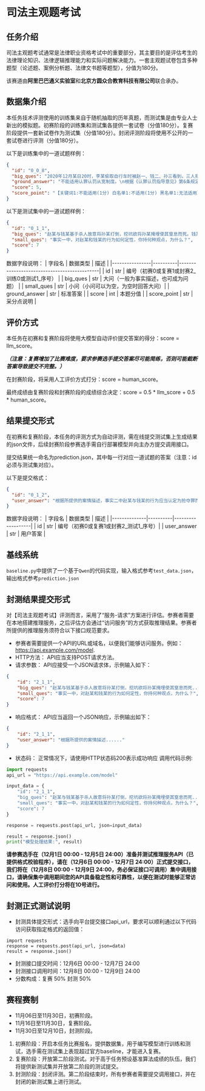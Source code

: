 # 司法主观题考试
## 任务介绍
司法主观题考试通常是法律职业资格考试中的重要部分，其主要目的是评估考生的法律理论知识、法律逻辑推理能力和实际问题解决能力。一套主观题试卷包含多种题型（论述题、案例分析题、法律文书题等题型），分值为180分。

该赛道由**阿里巴巴通义实验室**和**北京方圆众合教育科技有限公司**联合承办。

## 数据集介绍

本任务技术评测使用的训练集来自于随机抽取的历年真题，而测试集是由专业人士新出的模拟题。初赛阶段的训练集和测试集各提供一套试卷（分值180分）。复赛阶段提供一套新试卷作为测试集（分值180分）。封闭评测阶段将使用不公开的一套试卷进行评测（分值180分）。

以下是训练集中的一道试题样例：

```json
{
  "id": "0_0_8", 
  "big_ques": "2020年12月某日20时，李某偷取自行车时被赵一、钱二、孙三看到，三人把李某拉到公园暴打，并要求李某交出手机，通过微信转走了李某2000元，之后孙三被家里电话叫走。随后，赵一和钱二要求李某脱光衣服并将其推到公园的池塘里。次日，李某被人发现死在公园池塘中，池塘边放着李某生前脱下的衣物。经法医鉴定，李某身上有多处挫伤，并且头部被钝器击打致死，死亡时间是案发当晚20点-23点之间。公安机关并未收集到赵钱二人对李某击打头部的证据，但是监控拍到二人离开公园的时间是案发当晚20：40分。\n公安机关侦查终结后，对赵钱孙三人以抢劫罪，赵钱二人以故意伤害（致人死亡）罪移交检察院审查起诉。赵钱孙三人对抢劫事实认罪认罚，但赵钱二人对故意伤害（致人死亡）予以否认，辩称没有对李某后脑进行击打，且不排除李某落水后他人施救可能。李某母亲对赵钱二人提起附带民事诉讼，要求二人赔偿丧葬费，死亡赔偿金和精神损失费。\n钱二委托了辩护律师，律师辩称钱二犯罪时为未成年人，提供证据如下： 1.钱二父母和祖父母的证言，称钱二出生时间为2003年3月5日，但因为村支书手写登记时将“3”误写成“2”，故显示出生时间为2002年3月5日。2.准生证上登记发放时间为2002年12月底，基于准生证发放于出生前，故可以推定出生日期在2002年12月之后。3.钱二初中毕业同学录上填写的相关时间是2002年3月5日，但有涂改痕迹。\n一审法院经过审理，判决赵钱孙三人抢劫罪成立，分别判处有期徒刑5年、4年、3年。对于赵钱二人故意伤害（致人死亡）罪，因证据不足，不予认定。对钱二系未成年人不予认定，原因是：1.钱二父母和祖父母的证言证明力低。2.准生证系被告方长期保存，真实性存疑 3.初中毕业同学录是被告人事后提供，证明力低。", "small_ques": "对赵钱二人能否适用认罪认罚从宽制度？ ", 
  "ground_answer": "不能适用认罪认罚从宽制度。\n根据《认罪认罚指导意见》第6条规定，在本案中，赵钱二人均涉嫌抢劫罪和故意伤害罪，但赵钱二人仅如实供述抢劫犯罪事实，对故意伤害（致人死亡）的犯罪事实予以否认，此时对赵钱二人全案不作“认罪”的认定，不适用认罪认罚从宽制度。但鉴于赵钱二人如实供述抢劫犯罪事实，未来法院审理时可以酌情从宽处罚。", 
  "score": 5, 
  "score_point": "【关键词1:不能适用(1分) 白名单1:不适用(1分) 黑名单1:无法适用】【关键词2:如实供述抢劫犯罪事实(1分) 白名单1:对抢劫的犯罪事实如实供述(1分)】【关键词3:对故意伤害（致人死亡）的犯罪事实予以否认(1分)】【关键词4:全案不作“认罪”的认定(1分)】【关键词5:可以酌情从宽处罚(1分) 白名单1:可酌情从宽处理(1分)】"
}
```

以下是测试集中的一道试题样例：

```json
{
  "id": "0_1_1", 
  "big_ques": "赵某与钱某基于杀人故意将孙某打倒，挖坑欲将孙某掩埋使其窒息而死。钱某到一旁抽烟时，孙某悄悄向赵某求情，希望其将土掩埋的松一点，给自己留下呼吸的空隙。赵某同意并照做，随后赵某和钱某离去，孙某挣脱从土坑内爬出。（事实一）\n赵某和钱某行至另一处，看到李某在插着车钥匙的摩托车边抽烟，二人共谋后，钱某上前抢过摩托车骑上就走。李某刚要阻拦，赵某骗李某说“他家孩子病了，他赶着去接孩子送医院，之后会把摩托车送回来的。”李某听信，便不再追赶阻拦。随后赵某借故离去，找到钱某，二人将摩托车卖掉。（事实二）\n几日后，钱某与周某在路边发生口角，钱某将周某杀死，随后向周某的家人郑某发信息，声称周某已与自己结仇，要郑某三日内支付10万元钱，否则将杀死周某。郑某按要求将装有10万元现金的袋子放在公园角落的垃圾桶里，在钱某前来取走前，不知情的过路人吴某将袋子捡走。事后郑某向吴某索取，吴某拒不退还。郑某对吴某称，若不在三天内归还，就打断吴某的腿，吴某于是归还。（事实三）", 
  "small_ques": "事实一中，对赵某和钱某的行为如何定性，你持何种观点，为什么？",
  "score": 7
}
```

数据字段说明：
| 字段名          | 数据类型  | 描述                                         |
|----------------|----------|---------------------------------------------|
| id             | str      | 编号（初赛0或复赛1或封赛2_训练0或测试1_序号）       |
| big_ques       | str      | 大问（一般为事实描述，也可成为问题）              |
| small_ques     | str      | 小问（小问可以为空，为空时回答大问）| 
| ground_answer  | str      | 标准答案                                     |
| score          | int      | 本题分值                                     | 
| score_point    | str      | 采分点说明                                    |


## 评价方式
本任务在初赛和复赛阶段将使用大模型自动评价提交答案的得分：score = llm_score。

***（注意：复赛增加了比赛难度，要求参赛选手提交答案尽可能简练，否则可能截断答案导致提交不完整。）***

在封赛阶段，将采用人工评价方式打分：score = human_score。

最终成绩由复赛阶段和封赛阶段的成绩综合决定：score = 0.5 * llm_score + 0.5 * human_score。

## 结果提交形式
在初赛和复赛阶段，本任务的评测方式为自动评测，需在线提交测试集上生成结果的json文件，后续封赛阶段参赛选手需自行部署模型并向主办方提交调用接口。

提交结果统一命名为prediction.json，其中每一行对应一道试题的答案（注意：id必须与测试集对应）。

以下是提交格式：

```json
{
  "id": "0_1_2", 
  "user_answer": "根据所提供的案情描述，事实二中赵某与钱某的行为应当认定为抢夺罪而非诈骗罪。理由如下：\n\n1. **犯罪构成要件**：抢夺罪是指以非法占有为目的，乘人不备，公开夺取数额较大财物的行为；而诈骗罪则是指以虚构事实或者隐瞒真相的方法，使被害人基于错误认识处分财产的行为。\n\n2. **行为方式分析**：在本案中，赵某和钱某采取的是直接抢夺的方式，即钱某直接抢走摩托车，赵某则通过言语欺骗李某，使其误以为赵某有正当理由，从而放弃追赶。这符合抢夺罪中“乘人不备，公开夺取”的特征。\n\n3. **被害人认识错误**：李某虽然被赵某欺骗，但其并未基于错误认识而自愿处分摩托车，而是出于赵某的威胁（“赶着去接孩子送医院”）而放弃追赶。这种情况下，李某并未产生处分摩托车的意思表示，因此不符合诈骗罪中被害人基于错误认识而自愿处分财产的构成要件。\n\n综上所述，赵某和钱某的行为更符合抢夺罪的构成要件，应定性为抢夺罪。"
}
```

数据字段说明：
| 字段名        | 数据类型  | 描述               |
|--------------|----------|-------------------|
| id           | str      | 编号（初赛0或复赛1或封赛2_测试1_序号）|
| user_answer  | str      | 用户答案            |

## 基线系统
`baseline.py`中提供了一个基于`Qwen`的代码实现，输入格式参考`test_data.json`，输出格式参考`prediction.json`

## 封测结果提交形式
对【司法主观题考试】评测而言，采用了“服务-请求”方案进行评估。参赛者需要在本地搭建推理服务，之后评估方会通过“访问服务”的方式获取推理结果。参赛者所提供的推理服务须符合以下接口规范要求。

- 参赛者需要提供一个API的URL或域名，以便我们能够访问服务。例如：https://api.example.com/model.
- HTTP方法： API应当支持POST请求方法。
- 请求参数： API应接受一个JSON请求体，示例输入如下：
```json
{
    "id": "2_1_1", 
    "big_ques": "赵某与钱某基于杀人故意将孙某打倒，挖坑欲将孙某掩埋使其窒息而死......", 
    "small_ques": "事实一中，对赵某和钱某的行为如何定性，你持何种观点，为什么？",
    "score": 7
}
```
- 响应格式： API应当返回一个JSON响应，示例输出如下：
```json
{
    "id": "2_1_1", 
    "user_answer": "根据所提供的案情描述......"
}
```

- 状态码： 正常情况下，请使用HTTP状态码200表示成功响应
调用代码示例:
```python
import requests
api_url = "https://api.example.com/model"

input_data = {
    "id": "2_1_1",
    "big_ques": "赵某与钱某基于杀人故意将孙某打倒，挖坑欲将孙某掩埋使其窒息而死......",
    "small_ques": "事实一中，对赵某和钱某的行为如何定性，你持何种观点，为什么？",
    "score": 7
}

response = requests.post(api_url, json=input_data)

result = response.json()
print("模型处理结果:", result)
```

**请参赛选手在（12月1日 00:00 - 12月5日 24:00）准备并测试推理服务API（已提供格式校验程序），请在（12月6日 00:00 - 12月7日 24:00）正式提交接口，我们将在（12月8日 00:00 - 12月9日 24:00，务必保证接口可调用）集中调用接口，请确保集中调用期间您的API具备稳定性和可靠性，以便在测试时能够正常访问和使用。人工评价打分将在10号进行。**

## 封测正式测试说明
- 封测具体提交形式：选手向平台提交接口api_url，要求可以顺利通过以下代码访问获取指定格式的返回值：
```
import requests
response = requests.post(api_url, json=data)
result = response.json()
```
- 封测接口提交时间：12月6日 00:00 - 12月7日 24:00
- 封测接口调用时间：12月8日 00:00 - 12月9日 24:00
- 分数构成：复赛 50% 封测 50%

## 赛程赛制
- 11月06日至11月30日，初赛阶段。
- 11月16日至11月30日，复赛阶段。
- 11月30日至12月10日，封测阶段。

1. 初赛阶段：开启本任务比赛报名，提供数据集，用于编写模型进行训练和测试，选手需在测试集上表现超过官方baseline，才能进入复赛。
2. 复赛阶段：开放第二阶段测试。对于高于任务预设基准算法成绩的队伍，我们将提供新测试集并开放第二阶段的测试提交。
3. 封测阶段：封闭评测。第二阶段结束时，所有参赛者需要提交调用接口，并在封闭的新测试集上进行测试。
